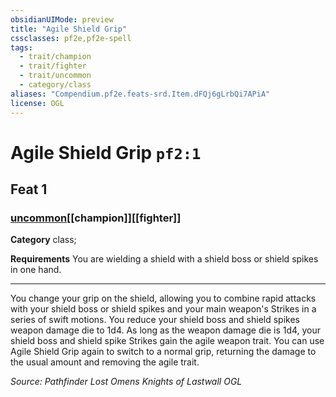 ```yaml
---
obsidianUIMode: preview
title: "Agile Shield Grip"
cssclasses: pf2e,pf2e-spell
tags:
  - trait/champion
  - trait/fighter
  - trait/uncommon
  - category/class
aliases: "Compendium.pf2e.feats-srd.Item.dFQj6gLrbQi7APiA"
license: OGL
---
```

# Agile Shield Grip `pf2:1`
## Feat 1
### [uncommon](uncommon "Uncommon Rarity Trait")[[champion]][[fighter]]

**Category** class; 




**Requirements** You are wielding a shield with a shield boss or shield spikes in one hand.

* * *

You change your grip on the shield, allowing you to combine rapid attacks with your shield boss or shield spikes and your main weapon's Strikes in a series of swift motions. You reduce your shield boss and shield spikes weapon damage die to 1d4. As long as the weapon damage die is 1d4, your shield boss and shield spike Strikes gain the agile weapon trait. You can use Agile Shield Grip again to switch to a normal grip, returning the damage to the usual amount and removing the agile trait.

*Source: Pathfinder Lost Omens Knights of Lastwall*
*OGL*